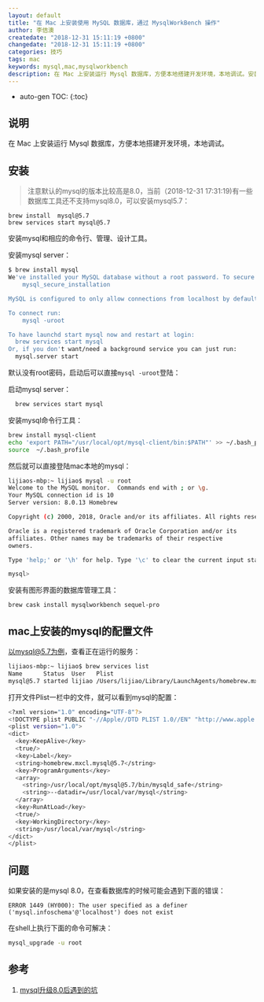 ```yaml
---
layout: default
title: "在 Mac 上安装使用 MySQL 数据库，通过 MysqlWorkBench 操作"
author: 李佶澳
createdate: "2018-12-31 15:11:19 +0800"
changedate: "2018-12-31 15:11:19 +0800"
categories: 技巧
tags: mac
keywords: mysql,mac,mysqlworkbench
description: 在 Mac 上安装运行 Mysql 数据库，方便本地搭建开发环境，本地调试。安装mysql和相应的命令行、管理、设计工具，安装mysql server
---
```


* auto-gen TOC:
{:toc}

## 说明

在 Mac 上安装运行 Mysql 数据库，方便本地搭建开发环境，本地调试。

## 安装

>注意默认的mysql的版本比较高是8.0，当前（2018-12-31 17:31:19)有一些数据库工具还不支持mysql8.0，可以安装mysql5.7：

```
brew install  mysql@5.7
brew services start mysql@5.7
```

安装mysql和相应的命令行、管理、设计工具。

安装mysql server：

```bash
$ brew install mysql 
We've installed your MySQL database without a root password. To secure it run:
    mysql_secure_installation

MySQL is configured to only allow connections from localhost by default

To connect run:
    mysql -uroot

To have launchd start mysql now and restart at login:
  brew services start mysql
Or, if you don't want/need a background service you can just run:
  mysql.server start
```

默认没有root密码，启动后可以直接`mysql -uroot`登陆：

启动mysql server：

```bash
  brew services start mysql
```

安装mysql命令行工具：

```bash
brew install mysql-client 
echo 'export PATH="/usr/local/opt/mysql-client/bin:$PATH"' >> ~/.bash_profile
source  ~/.bash_profile
```

然后就可以直接登陆mac本地的mysql：

```bash
lijiaos-mbp:~ lijiao$ mysql -u root
Welcome to the MySQL monitor.  Commands end with ; or \g.
Your MySQL connection id is 10
Server version: 8.0.13 Homebrew

Copyright (c) 2000, 2018, Oracle and/or its affiliates. All rights reserved.

Oracle is a registered trademark of Oracle Corporation and/or its
affiliates. Other names may be trademarks of their respective
owners.

Type 'help;' or '\h' for help. Type '\c' to clear the current input statement.

mysql>
```

安装有图形界面的数据库管理工具：

```
brew cask install mysqlworkbench sequel-pro
```

## mac上安装的mysql的配置文件

以mysql@5.7为例，查看正在运行的服务：

```bash
lijiaos-mbp:~ lijiao$ brew services list
Name      Status  User   Plist
mysql@5.7 started lijiao /Users/lijiao/Library/LaunchAgents/homebrew.mxcl.mysql@5.7.plist
```

打开文件Plist一栏中的文件，就可以看到mysql的配置：

```bash
<?xml version="1.0" encoding="UTF-8"?>
<!DOCTYPE plist PUBLIC "-//Apple//DTD PLIST 1.0//EN" "http://www.apple.com/DTDs/PropertyList-1.0.dtd">
<plist version="1.0">
<dict>
  <key>KeepAlive</key>
  <true/>
  <key>Label</key>
  <string>homebrew.mxcl.mysql@5.7</string>
  <key>ProgramArguments</key>
  <array>
    <string>/usr/local/opt/mysql@5.7/bin/mysqld_safe</string>
    <string>--datadir=/usr/local/var/mysql</string>
  </array>
  <key>RunAtLoad</key>
  <true/>
  <key>WorkingDirectory</key>
  <string>/usr/local/var/mysql</string>
</dict>
</plist>
```

## 问题

如果安装的是mysql 8.0，在查看数据库的时候可能会遇到下面的错误：

```
ERROR 1449 (HY000): The user specified as a definer ('mysql.infoschema'@'localhost') does not exist
```

在shell上执行下面的命令可解决：

```bash
mysql_upgrade -u root 
```

## 参考

1. [mysql升级8.0后遇到的坑][1]

[1]: https://www.shiqidu.com/d/358 "mysql升级8.0后遇到的坑 "
